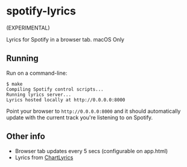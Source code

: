 # spotify-lyrics

(EXPERIMENTAL)

Lyrics for Spotify in a browser tab. macOS Only


## Running

Run on a command-line:

```
$ make
Compiling Spotify control scripts...
Running lyrics server...
Lyrics hosted locally at http://0.0.0.0:8000
```

Point your browser to `http://0.0.0.0:8000` and it should automatically update
with the current track you're listening to on Spotify.


## Other info

- Browser tab updates every 5 secs (configurable on app.html)
- Lyrics from [ChartLyrics](http://www.chartlyrics.com/)

